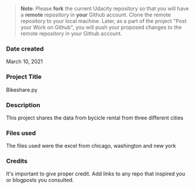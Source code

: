 >**Note**: Please **fork** the current Udacity repository so that you will have a **remote** repository in **your** Github account. Clone the remote repository to your local machine. Later, as a part of the project "Post your Work on Github", you will push your proposed changes to the remote repository in your Github account.

### Date created
March 10, 2021
### Project Title
Bikeshare.py

### Description
This project shares the data from bycicle rental from three different cities
### Files used
The files used were the excel from chicago, washington and new york
### Credits
It's important to give proper credit. Add links to any repo that inspired you or blogposts you consulted.
